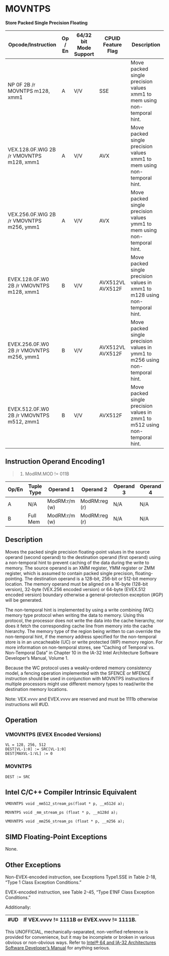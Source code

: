 # MOVNTPS

**Store Packed Single Precision Floating**

| Opcode/Instruction                       | Op / En | 64/32 bit Mode Support | CPUID Feature Flag | Description                                                                  |
| ---------------------------------------- | ------- | ---------------------- | ------------------ | ---------------------------------------------------------------------------- |
| NP 0F 2B /r MOVNTPS m128, xmm1           | A       | V/V                    | SSE                | Move packed single precision values xmm1 to mem using non-temporal hint.     |
| VEX.128.0F.WIG 2B /r VMOVNTPS m128, xmm1 | A       | V/V                    | AVX                | Move packed single precision values xmm1 to mem using non-temporal hint.     |
| VEX.256.0F.WIG 2B /r VMOVNTPS m256, ymm1 | A       | V/V                    | AVX                | Move packed single precision values ymm1 to mem using non-temporal hint.     |
| EVEX.128.0F.W0 2B /r VMOVNTPS m128, xmm1 | B       | V/V                    | AVX512VL AVX512F   | Move packed single precision values in xmm1 to m128 using non-temporal hint. |
| EVEX.256.0F.W0 2B /r VMOVNTPS m256, ymm1 | B       | V/V                    | AVX512VL AVX512F   | Move packed single precision values in ymm1 to m256 using non-temporal hint. |
| EVEX.512.0F.W0 2B /r VMOVNTPS m512, zmm1 | B       | V/V                    | AVX512F            | Move packed single precision values in zmm1 to m512 using non-temporal hint. |

## Instruction Operand Encoding1

> 1. ModRM.MOD != 011B

| Op/En | Tuple Type | Operand 1     | Operand 2     | Operand 3 | Operand 4 |
| ----- | ---------- | ------------- | ------------- | --------- | --------- |
| A     | N/A        | ModRM:r/m (w) | ModRM:reg (r) | N/A       | N/A       |
| B     | Full Mem   | ModRM:r/m (w) | ModRM:reg (r) | N/A       | N/A       |

## Description

Moves the packed single precision floating-point values in the source operand (second operand) to the destination operand (first operand) using a non-temporal hint to prevent caching of the data during the write to memory. The source operand is an XMM register, YMM register or ZMM register, which is assumed to contain packed single precision, floating-pointing. The destination operand is a 128-bit, 256-bit or 512-bit memory location. The memory operand must be aligned on a 16-byte (128-bit version), 32-byte (VEX.256 encoded version) or 64-byte (EVEX.512 encoded version) boundary otherwise a general-protection exception (#​​​​GP) will be generated.

The non-temporal hint is implemented by using a write combining (WC) memory type protocol when writing the data to memory. Using this protocol, the processor does not write the data into the cache hierarchy, nor does it fetch the corresponding cache line from memory into the cache hierarchy. The memory type of the region being written to can override the non-temporal hint, if the memory address specified for the non-temporal store is in an uncacheable (UC) or write protected (WP) memory region. For more information on non-temporal stores, see “Caching of Temporal vs. Non-Temporal Data” in Chapter 10 in the IA-32 Intel Architecture Software Developer’s Manual, Volume 1.

Because the WC protocol uses a weakly-ordered memory consistency model, a fencing operation implemented with the SFENCE or MFENCE instruction should be used in conjunction with MOVNTPS instructions if multiple processors might use different memory types to read/write the destination memory locations.

Note: VEX.vvvv and EVEX.vvvv are reserved and must be 1111b otherwise instructions will #​​​UD.

## Operation

### VMOVNTPS (EVEX Encoded Versions)

```
VL = 128, 256, 512
DEST[VL-1:0] := SRC[VL-1:0]
DEST[MAXVL-1:VL] := 0

```

### MOVNTPS

```
DEST := SRC

```

## Intel C/C++ Compiler Intrinsic Equivalent

```
VMOVNTPS void _mm512_stream_ps(float * p, __m512d a);

```

```
MOVNTPS void _mm_stream_ps (float * p, __m128d a);

```

```
VMOVNTPS void _mm256_stream_ps (float * p, __m256 a);

```

## SIMD Floating-Point Exceptions

None.

## Other Exceptions

Non-EVEX-encoded instruction, see Exceptions Type1.SSE in Table 2-18, “Type 1 Class Exception Conditions.”

EVEX-encoded instruction, see Table 2-45, “Type E1NF Class Exception Conditions.”

Additionally:

| #​​​UD | If VEX.vvvv != 1111B or EVEX.vvvv != 1111B. |
| ------ | ------------------------------------------- |

This UNOFFICIAL, mechanically-separated, non-verified reference is provided for convenience, but it may be
incomplete or broken in various obvious or non-obvious
ways. Refer to [Intel® 64 and IA-32 Architectures Software Developer’s Manual](https://software.intel.com/en-us/download/intel-64-and-ia-32-architectures-sdm-combined-volumes-1-2a-2b-2c-2d-3a-3b-3c-3d-and-4) for anything serious.

